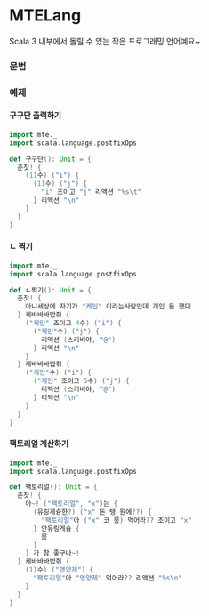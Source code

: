 # MTELang

Scala 3 내부에서 돌릴 수 있는 작은 프로그래밍 언어예요~

### 문법

### 예제

#### 구구단 출력하기

```scala
import mte._
import scala.language.postfixOps

def 구구단(): Unit = {
  춘잣! {
    (11수) ("i") {
      (11수) ("j") {
        "i" 조이고 "j" 리액션 "%s\t"
      } 리액션 "\n"
    }
  }
}
```

#### ㄴ 찍기

```scala
import mte._
import scala.language.postfixOps

def ㄴ찍기(): Unit = {
  춘잣! {
    아니세상에 자기가 "케인" 이라는사람인데 개입 을 했대
  } 케바바바밥줘 {
    ("케인" 조이고 4수) ("i") {
      ("케인"수) ("j") {
        리액션 (스키비야, "@")
      } 리액션 "\n"
    }
  } 케바바바밥줘 {
    ("케인"수) ("i") {
      ("케인" 조이고 5수) ("j") {
        리액션 (스키비야, "@")
      } 리액션 "\n"
    }
  }
}
```

#### 팩토리얼 계산하기

```scala
import mte._
import scala.language.postfixOps

def 팩토리얼(): Unit = {
  춘잣! {
    아~! ("팩토리얼", "x")는 {
      (유링게슝한?) ("x" 돈 탱 원에??) {
        "팩토리얼"아 ("x" 코 뭉) 먹어라?? 조이고 "x"
      } 안유링게슝 {
        뭉
      }
    } 가 참 좋구나~!
  } 케바바바밥줘 {
    (11수) ("영양제") {
      "팩토리얼"아 "영양제" 먹어라?? 리액션 "%s\n"
    }
  }
}
```